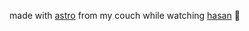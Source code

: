 made with [astro](https://astro.build) from my couch while watching [hasan](https://twitch.tv/hasanabi) 🫰
